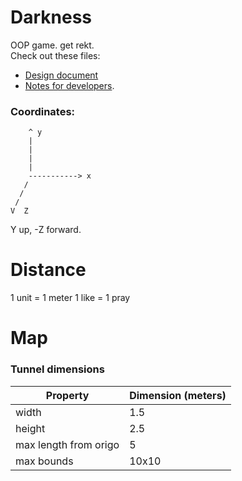 # Darkness

OOP game. get rekt.  
Check out these files:
* <a href="docs/DesignDoc.md">Design document
* <a href="docs/DevNotes.md">Notes for developers</a>.

### Coordinates:

```
    ^ y
    |
    |
    |
    |
    -----------> x
   /
  /
 /
V  Z
```

Y up, -Z forward.

# Distance
1 unit = 1 meter
1 like = 1 pray

# Map

### Tunnel dimensions
| Property | Dimension (meters) |
|----------|-----------|
| width | 1.5 |
| height | 2.5 |
| max length from origo | 5 |
| max bounds | 10x10 |
